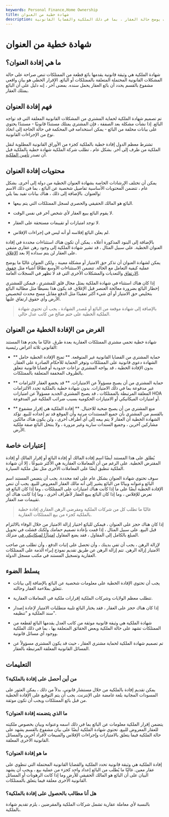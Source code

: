 ```yaml
---
keywords: Personal Finance,Home Ownership
title: شهادة خطية من العنوان
description: إفادة الملكية هي مستند يقدمه بائع العقارات يوضح حالة العقار ، بما في ذلك الملكية والقضايا القانونية.
---
```


# شهادة خطية من العنوان
## ما هي إفادة العنوان؟

شهادة الملكية هي وثيقة قانونية يقدمها بائع قطعة من الممتلكات تنص صراحة على حالة المشكلات القانونية المحتملة المتعلقة بالممتلكات أو البائع. الإقرار الخطي هو بيان واقعي مشفوع بالقسم يحدد أن بائع العقار يحمل سنده. بمعنى آخر ، إنه دليل على أن البائع يمتلك العقار.

## فهم إفادة العنوان

تم تصميم شهادة الملكية لحماية المشتري من المشكلات القانونية المعلقة التي قد تواجه البائع. إذا نشأت مشكلة بعد الصفقة ، فإن المشتري يمتلك مستندًا قانونيًا - مستندًا يحتوي على بيانات محلفة من البائع - يمكن استخدامه في المحكمة في حالة الحاجة إلى اتخاذ نوع من الإجراءات القانونية.

تشترط معظم الدول إفادة خطية بالملكية كجزء من الأوراق القانونية المطلوبة لنقل الملكية من طرف إلى آخر. بشكل عام ، تطلب شركة الملكية شهادة خطية بالملكية قبل أن تصدر [تأمين الملكية](/title_insurance).

## محتويات إفادة العنوان

يمكن أن تختلف الإرشادات الخاصة بشهادة العنوان الخطية من دولة إلى أخرى. بشكل عام ، تتضمن المحتويات الأساسية تفاصيل شخصية عن البائع ، بما في ذلك الاسم والعنوان. بالإضافة إلى ذلك ، هناك بيانات تفيد بما يلي:

- البائع هو المالك الحقيقي والحصري لسجل الممتلكات التي يتم بيعها.

- لا يقوم البائع ببيع العقار لأي شخص آخر في نفس الوقت.

- لا توجد امتيازات أو تقييمات مستحقة على العقار.

- لم يعلن البائع إفلاسه أو أنه ليس في إجراءات الإفلاس.

بالإضافة إلى البنود المذكورة أعلاه ، يمكن أن تكون هناك استثناءات محددة في إفادة العنوان الخطية. على سبيل المثال ، قد تشير شهادة الملكية إلى وجود رهن عقاري متبقي على العقار لن يتم سداده إلا بعد [الإغلاق](/closing).

يمكن لشهادة العنوان أن تذكر حق الامتياز أو مشكلة معينة ، ولكن العنوان غالبًا ما يوضح عملية كيفية التعامل مع الحالة. تتضمن الاستثناءات الأوسع نطاقًا أشياء مثل [حقوق الارتفاق](/easement) والتعديات والمشكلات الأخرى التي قد لا تظهر في السجلات العامة.

إذا كان هناك استثناء في شهادة الملكية يمثل مجال قلق للمشتري ، فيمكن للمشتري إخطار البائع بضرورة معالجة العنصر قبل الإغلاق. قد يكون هذا بسيطًا مثل مطالبة البائع بتخليص حق الامتياز أو أي شيء أكثر تعقيدًا مثل الدفع مقابل مسح محدث لتخصيص الأرض وأي حقوق ارتفاق عليها.

> بالإضافة إلى شهادة موقعة من البائع أو مُصدر الشهادة ، يجب أن تحتوي شهادة الملكية الخطية على ختم صالح من كاتب عدل حالي.

>

## الغرض من الإفادة الخطية من العنوان

شهادة خطية تحمي مشتري الممتلكات العقارية بعدة طرق. غالبًا ما يخدم هذا المستند القانوني ثلاثة أغراض رئيسية:

- ** حماية المشتري من القضايا القانونية غير المتوقعة. ** تمنح الإفادة الخطية حامل الشهادة دعوى قانونية على الممتلكات وتوفر الحماية للأحكام الصادرة على العقار. بدون الإفادة الخطية ، قد يواجه المشتري نزاعات حدودية أو قضايا قانونية تتعلق بالظروف المخففة المتعلقة بالممتلكات.

- ** حماية المشتري من أن يصبح مسؤولاً عن الامتيازات. ** قد يخضع العقار لالتزامات غير مدفوعة بما في ذلك الامتيازات. بدون شهادة خطية بالملكية تحدد الالتزامات المعلقة المرتبطة بالممتلكات ، قد يصبح المشتري الجديد مسؤولاً عن امتيازات HOA أو امتيازات الميكانيكي أو الامتيازات الحكومية بسبب ضرائب الملكية غير المدفوعة.

- ** منع المشتري من أن يصبح ضحية للاحتيال. ** إفادة الملكية هي إقرار مشفوع بالقسم من المشتري بأن جميع المستندات مرتبة وأن الموقع قد تم إعداده للبيع. تؤكد الشهادة الخطية أن العقار لا يتم بيعه إلى أي أطراف أخرى ، ولن يكون هناك مالكين مشاركين آخرين ، وجميع السندات سارية وغير مزورة ، ولا ينتحل البائع صفة ملكية الأرض.

## إعتبارات خاصة

يُطلق على هذا المستند أيضًا اسم إفادة المالك أو إفادة البائع أو إقرار المالك أو إفادة المقترض الخطية. على الرغم من أن المعاملات العقارية هي الأكثر شيوعًا ، إلا أن شهادة الملكية تنطبق أيضًا على المعاملات الأخرى مثل نقل ملكية السيارة.

سوف تحتوي شهادة العنوان بشكل عام على لغة محددة. يجب أن يتضمن المستند اسم البائع وعنوانه وبيانًا من البائع يشير إلى أنه مالك العقار المعروض للبيع. يجب أن تنص الإفادة الخطية أيضًا على ما إذا كانت هناك امتيازات على الممتلكات ، وما إذا كان البائع قد تعرض للإفلاس ، وما إذا كان البائع يبيع العقار لأطراف أخرى ، وما إذا كانت هناك أي تقييمات ضد العقار.

> غالبًا ما تطلب كل من شركات الملكية ومقرضي الرهن العقاري إفادة خطية بالملكية كجزء من بيع الممتلكات العقارية.

>

إذا كان هناك حجز على العنوان ، فيمكن للبائع اختيار إزالة الامتياز من خلال الوفاء بالالتزام قبل البيع. على سبيل المثال ، إذا قمت بإعادة تصميم حمامك ولكنك فشلت في تحويل المبلغ بالكامل إلى المقاول ، فقد يضع المقاول [امتيازًا لميكانيكي في](/mechanics-lien) منزلك.

لإزالة الرهن ، يجب أن تفي بدينك ، وأن تحصل على إثبات الدفع ، وأن تطلب من صاحب الامتياز إزالة الرهن. تتم إزالة الرهن عن طريق تقديم نموذج إبراء الذمة على الممتلكات العقارية وتسجيل المستند في مكتب مسجل الدولة.

## يسلط الضوء

- يجب أن تحتوي الإفادة الخطية على معلومات شخصية عن البائع بالإضافة إلى بيانات تتعلق بملاءمة العقار وحالته.

- تتطلب معظم الولايات وشركات الملكية إقرارات ملكية في المعاملات العقارية.

- إذا كان هناك حجز على العقار ، فقد يختار البائع تلبية متطلبات الامتياز لإعادة إصدار سند الملكية و "تنظيفه".

- شهادة الملكية هي وثيقة قانونية موثقة من كاتب العدل يقدمها البائع لقطعة من الممتلكات تشهد على حالة الملكية وبعض الحقائق المتعلقة بها ، بما في ذلك الملكية ووجود أي مسائل قانونية.

- تم تصميم شهادة الملكية لحماية مشتري العقار ، حيث قد يكون المشتري مسؤولاً عن المسائل القانونية المعلقة المرتبطة بالعقار.

## التعليمات

### من أين أحصل على إفادة بالملكية؟

يمكن تقديم إفادة بالملكية من خلال مستشار قانوني. بدلاً من ذلك ، يمكن العثور على المسودات المجانية بلغة غامضة على الإنترنت. يجب أن يتم التوقيع على الإفادة الخطية من قبل بائع الممتلكات ويجب أن تكون موثقة.

### ما الذي يتضمنه إفادة العنوان؟

يتضمن إقرار الملكية معلومات عن البائع بما في ذلك اسمه وعنوانه وبيان بخصوص ملكيته للعقار المعروض للبيع. تحتوي شهادة الملكية أيضًا على بيان مشفوع بالقسم يشهد على حالة الملكية فيما يتعلق بالامتيازات وإجراءات الإفلاس والمبيعات لأفراد آخرين والمسائل القانونية الأخرى المعلقة.

### ما هو إفادة العنوان؟

إفادة الملكية هي وثيقة قانونية تحدد الملكية والقضايا القانونية المحتملة التي تنطوي على عقار معين. غالبًا ما يُطلب من البائع إعداد واحد كجزء من عملية بيع ، ويجب أن يشهد البيان على أن البائع هو المالك الحقيقي للأرض وما إذا كانت الرهونات أو المسائل القانونية الأخرى معلقة فيما يتعلق بالممتلكات.

### هل أنا مطالب بالحصول على إفادة بالملكية؟

بالنسبة لأي معاملة عقارية تشمل شركات الملكية والمقرضين ، يلزم تقديم شهادة بالملكية.

